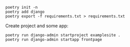 ```
poetry init -n
poetry add django
poetry export -f requirements.txt > requirements.txt
```

Create project and some app:

```
poetry run django-admin startproject examplesite .
poetry run django-admin startapp frontpage
```
